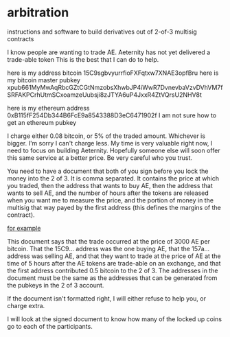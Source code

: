 # arbitration
instructions and software to build derivatives out of 2-of-3 multisig contracts


I know people are wanting to trade AE. Aeternity has not yet delivered a trade-able token This is the best that I can do to help.

here is my address bitcoin 15C9sgbvyurrfioFXFqtxw7XNAE3opfBru here is my bitcoin master pubkey xpub661MyMwAqRbcGZtCGtNmzobsXhwbJP4iWwR7DvnevbaVzvDVhVM7fSRFAKPCrhUtmSCxoamzeUubsji8zJTYA6uP4JxxR4ZtVQrsU2NHV8t

here is my ethereum address 0xB115fF254Db344B6FcE9a8543388D3eC6471902f
I am not sure how to get an ethereum pubkey

I charge either 0.08 bitcoin, or 5% of the traded amount. Whichever is bigger. I'm sorry I can't charge less. My time is very valuable right now, I need to focus on building Aeternity. Hopefully someone else will soon offer this same service at a better price. Be very careful who you trust.

You need to have a document that both of you sign before you lock the money into the 2 of 3. It is comma separated. It contains the price at which you traded, then the address that wants to buy AE, then the address that wants to sell AE, and the number of hours after the tokens are released when you want me to measure the price, and the portion of money in the multisig that way payed by the first address (this defines the margins of the contract).

[for example](example_contract.txt)

This document says that the trade occurred at the price of 3000 AE per bitcoin. That the 15C9... address was the one buying AE, that the 157a... address was selling AE, and that they want to trade at the price of AE at the time of 5 hours after the AE tokens are trade-able on an exchange, and that the first address contributed 0.5 bitcoin to the 2 of 3. The addresses in the document must be the same as the addresses that can be generated from the pubkeys in the 2 of 3 account.

If the document isn't formatted right, I will either refuse to help you, or charge extra.

I will look at the signed document to know how many of the locked up coins go to each of the participants.

